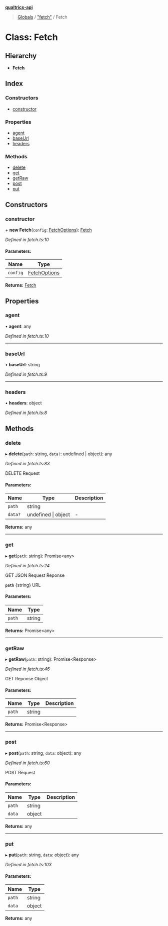 **[qualtrics-api](../README.md)**

> [Globals](../globals.md) / ["fetch"](../modules/_fetch_.md) / Fetch

# Class: Fetch

## Hierarchy

* **Fetch**

## Index

### Constructors

* [constructor](_fetch_.fetch.md#constructor)

### Properties

* [agent](_fetch_.fetch.md#agent)
* [baseUrl](_fetch_.fetch.md#baseurl)
* [headers](_fetch_.fetch.md#headers)

### Methods

* [delete](_fetch_.fetch.md#delete)
* [get](_fetch_.fetch.md#get)
* [getRaw](_fetch_.fetch.md#getraw)
* [post](_fetch_.fetch.md#post)
* [put](_fetch_.fetch.md#put)

## Constructors

### constructor

\+ **new Fetch**(`config`: [FetchOptions](../interfaces/_interfaces_options_.fetchoptions.md)): [Fetch](_fetch_.fetch.md)

*Defined in fetch.ts:10*

#### Parameters:

Name | Type |
------ | ------ |
`config` | [FetchOptions](../interfaces/_interfaces_options_.fetchoptions.md) |

**Returns:** [Fetch](_fetch_.fetch.md)

## Properties

### agent

•  **agent**: any

*Defined in fetch.ts:10*

___

### baseUrl

•  **baseUrl**: string

*Defined in fetch.ts:9*

___

### headers

•  **headers**: object

*Defined in fetch.ts:8*

## Methods

### delete

▸ **delete**(`path`: string, `data?`: undefined \| object): any

*Defined in fetch.ts:83*

DELETE Request

#### Parameters:

Name | Type | Description |
------ | ------ | ------ |
`path` | string |   |
`data?` | undefined \| object | - |

**Returns:** any

___

### get

▸ **get**(`path`: string): Promise\<any>

*Defined in fetch.ts:24*

GET JSON Request Reponse

**`path`** {string} URL

#### Parameters:

Name | Type |
------ | ------ |
`path` | string |

**Returns:** Promise\<any>

___

### getRaw

▸ **getRaw**(`path`: string): Promise\<Response>

*Defined in fetch.ts:46*

GET Reponse Object

#### Parameters:

Name | Type | Description |
------ | ------ | ------ |
`path` | string |   |

**Returns:** Promise\<Response>

___

### post

▸ **post**(`path`: string, `data`: object): any

*Defined in fetch.ts:60*

POST Request

#### Parameters:

Name | Type | Description |
------ | ------ | ------ |
`path` | string |  |
`data` | object |   |

**Returns:** any

___

### put

▸ **put**(`path`: string, `data`: object): any

*Defined in fetch.ts:103*

#### Parameters:

Name | Type |
------ | ------ |
`path` | string |
`data` | object |

**Returns:** any
